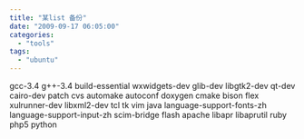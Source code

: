 ```yaml
---
title: "某list 备份"
date: "2009-09-17 06:05:00"
categories: 
  - "tools"
tags: 
  - "ubuntu"
---
```


gcc-3.4 g++-3.4 build-essential wxwidgets-dev glib-dev libgtk2-dev qt-dev cairo-dev patch cvs automake autoconf doxygen cmake bison flex xulrunner-dev libxml2-dev tcl tk vim java language-support-fonts-zh language-support-input-zh scim-bridge flash apache libapr libaprutil ruby php5 python
